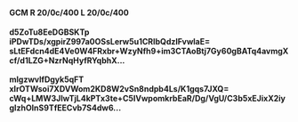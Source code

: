 #### GCM R 20/0c/400 L 20/0c/400
**d5ZoTu8EeDGBSKTp**<br/>**iPDwTDs/xgpirZ997a0OSsLerw5u1CRIbQdzlFvwlaE=**<br/>**sLtEFdcn4dE4Ve0W4FRxbr+WzyNfh9+im3CTAoBtj7Gy60gBATq4avmgXcf/d1LZG+NzrNqHyfRYqbhX...**<br/><br/>
**mlgzwvlfDgyk5qFT**<br/>**xIrOTWsoi7XDVWom2KD8W2vSn8ndpb4Ls/K1gqs7JXQ=**<br/>**cWq+LMW3JlwTjL4kPTx3te+C5IVwpomkrbEaR/Dg/VgU/C3b5xEJixX2iygIzhOlnS9TfEECvb7S4dw6...**
